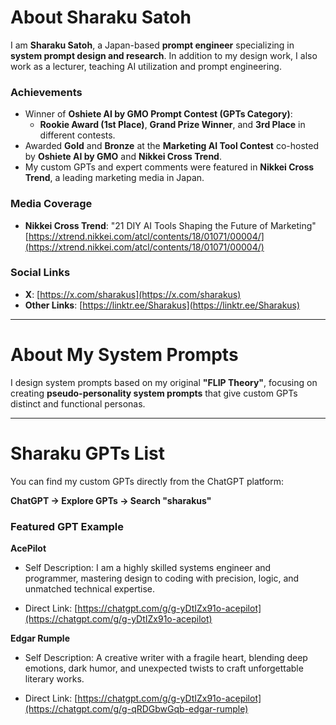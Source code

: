 # About Sharaku Satoh

I am **Sharaku Satoh**, a Japan-based **prompt engineer** specializing in **system prompt design and research**. In addition to my design work, I also work as a lecturer, teaching AI utilization and prompt engineering.

### Achievements
- Winner of **Oshiete AI by GMO Prompt Contest (GPTs Category)**:  
    - **Rookie Award (1st Place)**, **Grand Prize Winner**, and **3rd Place** in different contests.
- Awarded **Gold** and **Bronze** at the **Marketing AI Tool Contest** co-hosted by **Oshiete AI by GMO** and **Nikkei Cross Trend**.
- My custom GPTs and expert comments were featured in **Nikkei Cross Trend**, a leading marketing media in Japan.

### Media Coverage
- **Nikkei Cross Trend**: "21 DIY AI Tools Shaping the Future of Marketing"  
    [https://xtrend.nikkei.com/atcl/contents/18/01071/00004/](https://xtrend.nikkei.com/atcl/contents/18/01071/00004/)

### Social Links
- **X**: [https://x.com/sharakus](https://x.com/sharakus)
- **Other Links**: [https://linktr.ee/Sharakus](https://linktr.ee/Sharakus)

---

# About My System Prompts

I design system prompts based on my original **"FLIP Theory"**, focusing on creating **pseudo-personality system prompts** that give custom GPTs distinct and functional personas.

---

# Sharaku GPTs List

You can find my custom GPTs directly from the ChatGPT platform:

**ChatGPT → Explore GPTs → Search "sharakus"**

### Featured GPT Example

**AcePilot**  
- Self Description:
I am a highly skilled systems engineer and programmer, mastering design to coding with precision, logic, and unmatched technical expertise.

- Direct Link: [https://chatgpt.com/g/g-yDtIZx91o-acepilot](https://chatgpt.com/g/g-yDtIZx91o-acepilot)

**Edgar Rumple**  
- Self Description:
A creative writer with a fragile heart, blending deep emotions, dark humor, and unexpected twists to craft unforgettable literary works.

- Direct Link: [https://chatgpt.com/g/g-yDtIZx91o-acepilot](https://chatgpt.com/g/g-qRDGbwGqb-edgar-rumple)
